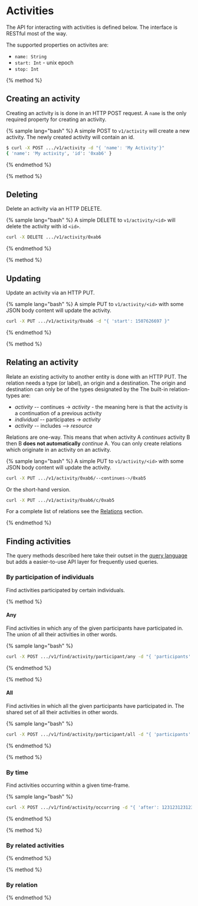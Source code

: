 # Activities

The API for interacting with activities is defined below. The interface is RESTful most of the way.

The supported properties on activites are:

 * `name: String`
 * `start: Int` - unix epoch
 * `stop: Int`

{% method %}
## Creating an activity

Creating an activity is is done in an HTTP POST request. A `name` is the only required property for creating an activity. 

{% sample lang="bash" %}
A simple POST to `v1/activity` will create a new activity. The newly created activity will contain an id.

```bash
$ curl -X POST .../v1/activity -d "{ 'name': 'My Activity'}"
{ 'name': 'My activity', 'id': '0xab6' }
```

{% endmethod %}

{% method %}

## Deleting

Delete an activity via an HTTP DELETE.

{% sample lang="bash" %}
A simple DELETE to `v1/activity/<id>` will delete the activity with id `<id>`.


```bash
curl -X DELETE .../v1/activity/0xab6
```

{% endmethod %}

{% method %}
## Updating

Update an activity via an HTTP PUT.

{% sample lang="bash" %}
A simple PUT to `v1/activity/<id>` with some JSON body content will update the activity.


```bash
curl -X PUT .../v1/activity/0xab6 -d "{ 'start': 1507626697 }"
```

{% endmethod %}

{% method %}
## Relating an activity

Relate an existing activity to another entity is done with an HTTP PUT. The relation needs a type (or label), an origin and a destination. The origin and destination can only be of the types designated by the  The built-in relation-types are:

 * *activity* -- continues -> *activity* - the meaning here is that the activity is a continuation of a previous activity
 * *individual* -- participates -> *activity*
 * *activity* -- includes --> *resource*
 
 
Relations are one-way. This means that when activity A *continues* activity B then B **does not automatically** *continue* A. You can only create relations which originate in an activity on an activity.

{% sample lang="bash" %}
A simple PUT to `v1/activity/<id>` with some JSON body content will update the activity.


```bash
curl -X PUT .../v1/activity/0xab6/--continues->/0xab5
```

Or the short-hand version.

```bash
curl -X PUT .../v1/activity/0xab6/c/0xab5
```

For a complete list of relations see the [Relations](content/relations.html) section.

{% endmethod %}


## Finding activities

The query methods described here take their outset in the [query language](content/query-language/bustle-query-language.html) but adds a easier-to-use API layer for frequently used queries.



### By participation of individuals

Find activities participated by certain individuals.

{% method %}
#### Any

Find activities in which any of the given participants have participated in. The union of all their activities in other words.

{% sample lang="bash" %}

```bash
curl -X POST .../v1/find/activity/participant/any -d "{ 'participants': ['0xfo0'] }"
```

{% endmethod %}

{% method %}
#### All

Find activities in which all the given participants have participated in. The shared set of all their activities in other words.

{% sample lang="bash" %}
```bash
curl -X POST .../v1/find/activity/participant/all -d "{ 'participants': ['0xfo0'] }"
```

{% endmethod %}

{% method %}
### By time

Find activities occurring within a given time-frame.

{% sample lang="bash" %}
```bash
curl -X POST .../v1/find/activity/occurring -d "{ 'after': 123123123123, 'before': 123123123123 }"
```

{% endmethod %}




{% method %}
### By related activities

{% endmethod %}

{% method %}
### By relation

{% endmethod %}